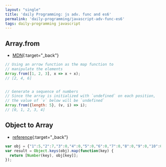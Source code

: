 ```yaml
---
layout: "single"
title: 'daily Programming: js adv. func and es6'
permalink: 'daily-programming/javascript-adv-func-es6'
tags: daily-programming javascript
---
```



## Array.from

- [MDN](https://developer.mozilla.org/en-US/docs/Web/JavaScript/Reference/Global_Objects/Array/from){:target="_back"}

~~~js
// Using an arrow function as the map function to
// manipulate the elements
Array.from([1, 2, 3], x => x + x);      
// [2, 4, 6]


// Generate a sequence of numbers
// Since the array is initialized with `undefined` on each position,
// the value of `v` below will be `undefined`
Array.from({length: 5}, (v, i) => i);
// [0, 1, 2, 3, 4]
~~~

## Object to Array

- [reference](https://stackoverflow.com/questions/38824349/how-to-convert-an-object-to-an-array-of-key-value-pairs-in-javascript){:target="_back"}


~~~js
var obj = {"1":5,"2":7,"3":0,"4":0,"5":0,"6":0,"7":0,"8":0,"9":0,"10":0,"11":0,"12":0}
var result = Object.keys(obj).map(function(key) {
  return [Number(key), obj[key]];
});
~~~